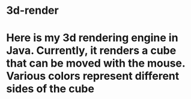 # 3d-render

# Here is my 3d rendering engine in Java. Currently, it renders a cube that can be moved with the mouse. Various colors represent different sides of the cube 
